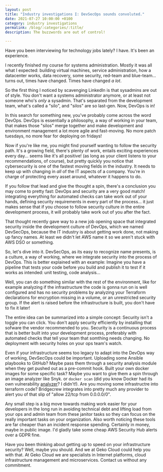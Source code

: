 ```yaml
---
layout: post
title: "Industry investigations I: DevSecOps sounds convoluted."
date: 2021-07-27 10:00:00 +0100
category: industry investigations
permalink: /blog/:categories/:title/
description: The buzzwords are out of control!

---
```


Have you been interviewing for technology jobs lately? I have. It's been an experience.

I recently finished my course for systems administration. Mostly it was all what I expected: building virtual machines, service administration, how a datacenter works, data recovery, some security, red-team and blue-team... turns out, times have changed. Times have changed *a lot*.

So the first thing I noticed by scavenging LinkedIn is that sysadmins are out of style. You don't want a systems administrator anymore, or at least not someone who's *only* a sysadmin. That's separated from the development team, what's called a "silo", and "silos" are so last-gen. Now, DevOps is in!

In this search for something new, you've probably come across the word DevOps. DevOps is essentially a philosophy, a way of working in your team, that makes those "silos" merge together and make development and environment management a lot more agile and fast-moving. No more  patch tuesdays, no more fear for deploying on fridays!

Now if you're like me, you might find yourself wanting to follow the security path. It's a growing field, there's plenty of work, entails exciting experiences every day... seems like it's all positive! (as long as your client listens to your recommendations, of course), but pretty quickly you notice that cybersecurity is one of the fastest moving fields in the industry. It needs to keep up with changing in *all* of the IT aspects of a company. You're in charge of protecting every asset around, whatever it happens to do.

If you follow that lead and give the thought a spin, there's a conclusion you may come to pretty fast: DevOps and security are a very good match! integrating everything for automated checks can take work out of your hands, defining security requirements in every part of the process... it just makes sense that if you choose to follow security culture in the entire development process, it will probably take work out of you after the fact.

That thought recently gave way to a new job opening space that integrated security inside the development culture of DevOps, which we named DevSecOps, because the IT industry is about getting work done, not making up fancy names. At least we didn't let AWS name it so we aren't stuck with AWS DSO or something.

So, let's dive into it. DevSecOps, as its easy to recognize name presents, is a culture, a way of working, where we integrate security into the process of DevOps. This is better explained with an example: Imagine you have a pipeline that tests your code before you build and publish it to test if it works as intended: unit testing, code analysis... 

Well, you can do something similar with the rest of the environment, like for example analyzing if the infrastructure the code is gonna run on is well configured and has no security problems by analyzing your Terraform declarations for encryption missing in a volume, or an unrestricted security group. If the alert is raised before the infrastructure is built, you don't have to fix it later!

The entire idea can be summarized into a simple concept: Security isn't a toggle you can click. You don't apply security efficiently by installing that sofware the vendor recommended to you. Security is a continuous process that is better built into your development process, preferably with automated checks that tell your team that somthing needs changing. No deployment with security holes on your ops team's watch.

Even if your infrastructure seems too legacy to adapt into the DevOps way of working, DevSecOps could be important. Uploading some Ansible playbooks to GitHub? Maybe pass them through a security analysis module when they get pushed out as a pre-commit hook. Built your own docker images for some specific task? Maybe you want to give them a spin through an image analyzer like Snyk. or `docker scan` (did you know Docker had its own vulnerability [analyzer](https://docs.docker.com/engine/scan/)? I didn't!). Are you moving some infrastructre into terraform code? Bridgecrew integrates into pretty much any provider to alert you of that slip of "allow 22/tcp from 0.0.0.0/0".

Any small step is a big move towards making work easier for your developers in the long run in avoiding technical debt and lifting load from your ops and admin team from these janitor tasks so they can focus on the really important tasks on your organization. Also worth noticing these tools are far cheaper than an incident response spending. Certainly in money, maybe in public image. I'd gladly take some cheap AWS Security Hub alerts over a GDPR fine.

Have you been thinking about getting up to speed on your infrastructure security? Well, maybe you should. And we at Geko Cloud could help you with that. At Geko Cloud we are specialists in Internet platforms, cloud infrastructure management and microservices. Contact us without any commitment.
